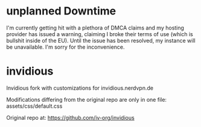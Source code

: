# unplanned Downtime
I'm currently getting hit with a plethora of DMCA claims and my hosting provider has issued a warning, claiming I broke their terms of use (which is bullshit inside of the EU). Until the issue has been resolved, my instance will be unavailable. I'm sorry for the inconvenience.

# invidious
Invidious fork with customizations for invidious.nerdvpn.de

Modifications differing from the original repo are only in one file:
assets/css/default.css

Original repo at: https://github.com/iv-org/invidious
